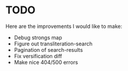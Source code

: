 # TODO
Here are the improvements I would like to make:
- Debug strongs map
- Figure out transliteration-search
- Pagination of search-results
- Fix versification diff
- Make nice 404/500 errors
